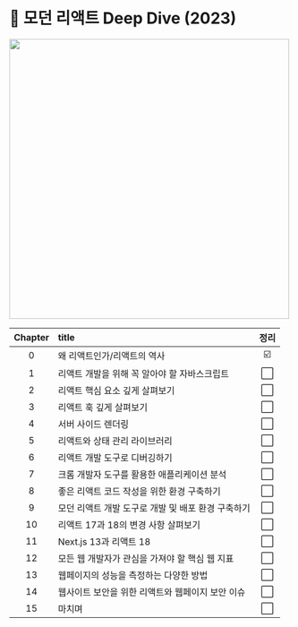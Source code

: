 <h1> 🦎 모던 리액트 Deep Dive (2023) </h1>

<img src="https://github.com/JeongwooHam/FE_Study_Logs/assets/123251211/80267207-3331-4195-b31e-77c936abd111" height="500px"/>

| Chapter | title                                              | 정리 |
| :-----: | :------------------------------------------------- | :--: |
|    0    | 왜 리액트인가/리액트의 역사                        |  ☑️  |
|    1    | 리액트 개발을 위해 꼭 알아야 할 자바스크립트       |  ⬜  |
|    2    | 리액트 핵심 요소 깊게 살펴보기                     |  ⬜  |
|    3    | 리액트 훅 깊게 살펴보기                            |  ⬜  |
|    4    | 서버 사이드 렌더링                                 |  ⬜  |
|    5    | 리액트와 상태 관리 라이브러리                      |  ⬜  |
|    6    | 리액트 개발 도구로 디버깅하기                      |  ⬜  |
|    7    | 크롬 개발자 도구를 활용한 애플리케이션 분석        |  ⬜  |
|    8    | 좋은 리액트 코드 작성을 위한 환경 구축하기         |  ⬜  |
|    9    | 모던 리액트 개발 도구로 개발 및 배포 환경 구축하기 |  ⬜  |
|   10    | 리액트 17과 18의 변경 사항 살펴보기                |  ⬜  |
|   11    | Next.js 13과 리액트 18                             |  ⬜  |
|   12    | 모든 웹 개발자가 관심을 가져야 할 핵심 웹 지표     |  ⬜  |
|   13    | 웹페이지의 성능을 측정하는 다양한 방법             |  ⬜  |
|   14    | 웹사이트 보안을 위한 리액트와 웹페이지 보안 이슈   |  ⬜  |
|   15    | 마치며                                             |  ⬜  |
